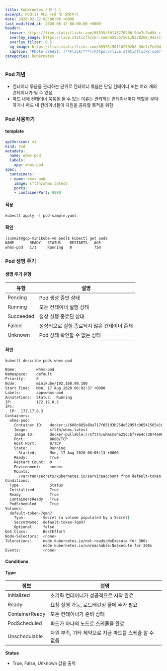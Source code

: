 ```yaml
---
title: Kubernetes 기본 2-1
excerpt: Pod(1) 파드 사용 및 생명주기
date: 2020-02-22 02:00:00 +0800
last_modified_at: 2020-08-17 00:00:00 +0800
header:
  teaser: https://live.staticflickr.com/65535/50118270208_9de7c7ed9d_c.jpg
  overlay_image: https://live.staticflickr.com/65535/50118270208_9de7c7ed9d_c.jpg
  overlay_filter: 0.5
  og_image: https://live.staticflickr.com/65535/50118270208_9de7c7ed9d_c.jpg
  caption: "Photo credit: [**Flickr***](https://live.staticflickr.com)"
categories: kubernetes
---
```


### Pod 개념

- 컨테이너 묶음을 관리하는 단위로 컨테이너 묶음은 단일 컨테이너 또는 여러 개의 컨테이너가 될 수 있음
- 파드 내에 컨테이너 묶음을 둘 수 있는 이유는 관리하는 컨테이너마다 역할을 부여하거나 파드 내 컨테이너들이 자원을 공유할 목적을 위함

### Pod 사용하기

#### template

```yaml
apiVersion: v1
kind: Pod
metadata:
  name: whms-pod
  labels:
    app: whms-pod
spec:
  containers:
  - name: whms-pod
    image: sftth/whms:latest
    ports:
    - containerPort: 8080
```

#### 적용 

```sh 
kubectl apply -f pod-sample.yaml
```

#### 확인

```sh
[summit@gcp-minikube-vm pod]$ kubectl get pods
NAME       READY   STATUS    RESTARTS   AGE
whms-pod   1/1     Running   0          75m
```

### Pod 생명 주기

#### 생명 주기 유형

| 유형 | 설명 |
| ---     | --- |
| Pending | Pod 생성 중인 상태 |
| Running | 모든 컨테이너 실행 상태 |
| Succeeded | 정상 실행 종료된 상태 |
| Failed | 정상적으로 실행 종료되지 않은 컨테이너 존재 |
| Unknown | Pod 상태 확인할 수 없는 상태 |

#### 확인

```sh 
kubectl describe pods whms-pod 

Name:         whms-pod
Namespace:    default
Priority:     0
Node:         minikube/192.168.99.100
Start Time:   Mon, 17 Aug 2020 06:02:37 +0000
Labels:       app=whms-pod
Annotations:  Status:  Running
IP:           172.17.0.3
IPs:
  IP:  172.17.0.3
Containers:
  whms-pod:
    Container ID:   docker://600c885e88a717f651d3b25de5295fc96541565e102772eed8cc145f9a78c616
    Image:          sftth/whms:latest
    Image ID:       docker-pullable://sftth/whms@sha256:bf79e4c73874e98f64347251428eca9e75d4dfb378ccdf4a630d52a746dbbd30
    Port:           8080/TCP
    Host Port:      0/TCP
    State:          Running
      Started:      Mon, 17 Aug 2020 06:05:13 +0000
    Ready:          True
    Restart Count:  0
    Environment:    <none>
    Mounts:
      /var/run/secrets/kubernetes.io/serviceaccount from default-token-7qmh7 (ro)
Conditions:
  Type              Status
  Initialized       True 
  Ready             True 
  ContainersReady   True 
  PodScheduled      True 
Volumes:
  default-token-7qmh7:
    Type:        Secret (a volume populated by a Secret)
    SecretName:  default-token-7qmh7
    Optional:    false
QoS Class:       BestEffort
Node-Selectors:  <none>
Tolerations:     node.kubernetes.io/not-ready:NoExecute for 300s
                 node.kubernetes.io/unreachable:NoExecute for 300s
Events:          <none>
```

#### Conditions

**Type**

| 정보 | 설명 |
| --- | --- |
| Initialized | 초기화 컨테이너가 성공적으로 시작 완료 |
| Ready | 요청 실행 가능, 로드배런싱 풀에 추가 필요 |
| ContainerReady | 모든 컨테이너가 준비 상태 |
| PodScheduled | 파드가 하나의 노드로 스케쥴을 완료 |
| Unschedulable | 자원 부족, 기타 제약으로 지금 파드를 스케쥴 할 수 없음 |

**Status**
- True, False, Unknown 값을 출력


